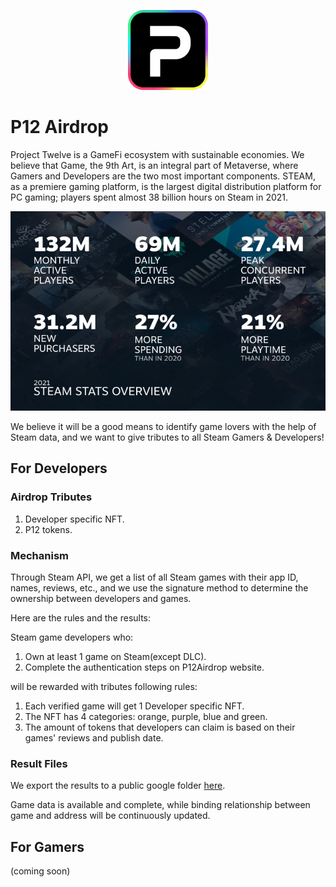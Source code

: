 <p align="center">
    <img alt="p12_logo" src="./docs/p12_logo.png" />
</p>

# P12 Airdrop

Project Twelve is a GameFi ecosystem with sustainable economies. We believe that Game, the 9th Art, is an integral part
of Metaverse, where Gamers and Developers are the two most important components.
STEAM, as a premiere gaming platform, is the largest digital distribution platform for PC gaming; players spent almost
38 billion hours on Steam in 2021.

![readme_01](./docs/readme_01.png)

We believe it will be a good means to identify game lovers with the help of Steam data, and we want to give tributes to
all Steam Gamers & Developers!

## For Developers

### Airdrop Tributes

1. Developer specific NFT.
2. P12 tokens.

### Mechanism

Through Steam API, we get a list of all Steam games with their app ID, names, reviews, etc., and we use the signature
method to determine the ownership between developers and games.

Here are the rules and the results:

Steam game developers who:

1. Own at least 1 game on Steam(except DLC).
2. Complete the authentication steps on P12Airdrop website.

will be rewarded with tributes following rules:

1. Each verified game will get 1 Developer specific NFT.
2. The NFT has 4 categories: orange, purple, blue and green.
3. The amount of tokens that developers can claim is based on their games' reviews and publish date.

### Result Files

We export the results to a public google
folder [here](https://drive.google.com/drive/folders/1jKYEUQvfKuJcV84pWSdH96XO05HC4zPs).

Game data is available and complete, while binding relationship between game and address will be continuously updated.

## For Gamers

(coming soon)
